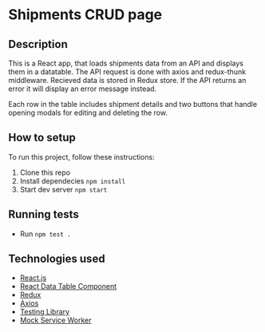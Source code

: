 # Shipments CRUD page

## Description

This is a React app, that loads shipments data from an API and displays them in a datatable. The API request is done with axios and redux-thunk middleware. Recieved data is stored in Redux store.
If the API returns an error it will display an error message instead.

Each row in the table includes shipment details and two buttons that handle opening modals for editing and deleting the row.

## How to setup

To run this project, follow these instructions:
1. Clone this repo
2. Install dependecies `npm install`
3. Start dev server `npm start`


## Running tests

- Run `npm test .`

## Technologies used

- [React.js](https://reactjs.org/)
- [React Data Table Component](https://www.npmjs.com/package/react-data-table-component) 
- [Redux](https://redux.js.org/)
- [Axios](https://axios-http.com/)
- [Testing Library](https://testing-library.com/)
- [Mock Service Worker](https://mswjs.io/)
